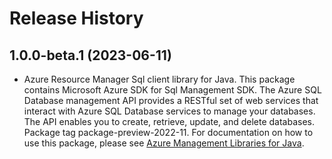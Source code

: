 # Release History

## 1.0.0-beta.1 (2023-06-11)

- Azure Resource Manager Sql client library for Java. This package contains Microsoft Azure SDK for Sql Management SDK. The Azure SQL Database management API provides a RESTful set of web services that interact with Azure SQL Database services to manage your databases. The API enables you to create, retrieve, update, and delete databases. Package tag package-preview-2022-11. For documentation on how to use this package, please see [Azure Management Libraries for Java](https://aka.ms/azsdk/java/mgmt).
